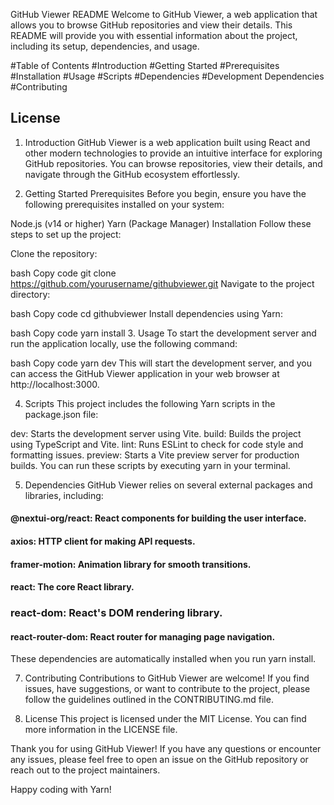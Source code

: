 


GitHub Viewer README
Welcome to GitHub Viewer, a web application that allows you to browse GitHub repositories and view their details. This README will provide you with essential information about the project, including its setup, dependencies, and usage.

#Table of Contents
#Introduction
#Getting Started
#Prerequisites
#Installation
#Usage
#Scripts
#Dependencies
#Development Dependencies
#Contributing
## License
1. Introduction
GitHub Viewer is a web application built using React and other modern technologies to provide an intuitive interface for exploring GitHub repositories. You can browse repositories, view their details, and navigate through the GitHub ecosystem effortlessly.

2. Getting Started
Prerequisites
Before you begin, ensure you have the following prerequisites installed on your system:

Node.js (v14 or higher)
Yarn (Package Manager)
Installation
Follow these steps to set up the project:

Clone the repository:

bash
Copy code
git clone https://github.com/yourusername/githubviewer.git
Navigate to the project directory:

bash
Copy code
cd githubviewer
Install dependencies using Yarn:

bash
Copy code
yarn install
3. Usage
To start the development server and run the application locally, use the following command:

bash
Copy code
yarn dev
This will start the development server, and you can access the GitHub Viewer application in your web browser at http://localhost:3000.

4. Scripts
This project includes the following Yarn scripts in the package.json file:

dev: Starts the development server using Vite.
build: Builds the project using TypeScript and Vite.
lint: Runs ESLint to check for code style and formatting issues.
preview: Starts a Vite preview server for production builds.
You can run these scripts by executing yarn <script-name> in your terminal.

5. Dependencies
GitHub Viewer relies on several external packages and libraries, including:

#### @nextui-org/react: React components for building the user interface.
#### axios: HTTP client for making API requests.
#### framer-motion: Animation library for smooth transitions.
#### react: The core React library.
### react-dom: React's DOM rendering library.
#### react-router-dom: React router for managing page navigation.
These dependencies are automatically installed when you run yarn install.


7. Contributing
Contributions to GitHub Viewer are welcome! If you find issues, have suggestions, or want to contribute to the project, please follow the guidelines outlined in the CONTRIBUTING.md file.

8. License
This project is licensed under the MIT License. You can find more information in the LICENSE file.

Thank you for using GitHub Viewer! If you have any questions or encounter any issues, please feel free to open an issue on the GitHub repository or reach out to the project maintainers.

Happy coding with Yarn!
